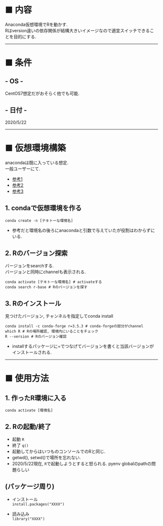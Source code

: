 # ■ 内容
Anaconda仮想環境でRを動かす.  
Rはversion違いの依存関係が結構大きいイメージなので適宜スイッチできることを目的にする.  

***
# ■ 条件
## - OS -
CentOS7想定だがおそらく他でも可能. 

## - 日付 -
2020/5/22  

***
# ■ 仮想環境構築
anacondaは既に入っている想定.  
一般ユーザーにて.  
- [参考1](http://salvatoregiorgi.com/blog/2018/10/16/installing-an-older-version-of-r-in-a-conda-environment/)  
- [参考2](https://docs.anaconda.com/anaconda/user-guide/tasks/using-r-language/)  
- [参考3](https://dermasugita-notebook.a1tos.com/2019/04/28/568/)  

## 1. condaで仮想環境を作る
`conda create -n [テキトーな環境名]`  
* 参考だと環境名の後ろにanacondaと引数で与えていたが役割はわからずにいる.  

## 2. Rのバージョン探索
バージョンをsearchする.  
バージョンと同時にchannelも表示される.  

    
    conda activate [テキトーな環境名] # activateする
    conda search r-base # Rのバージョンを探す
    
    
## 3. Rのインストール
見つけたバージョン, チャンネルを指定してconda install  
    
    
    conda install -c conda-forge r=3.5.3 # conda-forgeの部分がchannel
    which R # Rの場所確認, 環境内にいることをチェック
    R --version # Rのバージョン確認
    
* installするパッケージに=でつなげてバージョンを書くと当該バージョンがインストールされる.  

***
# ■ 使用方法
## 1. 作ったR環境に入る
`conda activate [環境名]`  

## 2. Rの起動/終了
* 起動 `R`  
* 終了 `q()`  
* 起動してからはいつものコンソールでのRと同じ.  
* getwd(), setwd()で場所を忘れない.  
* 2020/5/22現在, `R`で起動しようとすると怒られる. pyenv globalのpathの問題らしい

## (パッケージ周り)
* インストール  
`install.packages("XXXX")`

* 読み込み  
`library("XXXX")`
